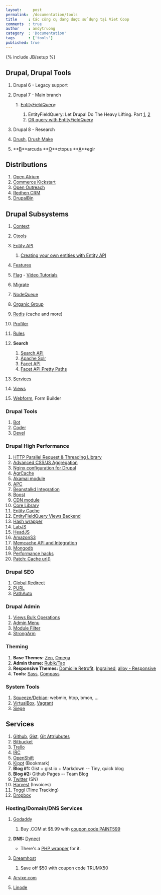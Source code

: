 ```yaml
---
layout:     post
permalink:  /documentation/tools
title     : Các công cụ đang được sử dụng tại Viet Coop
comments  : true
author    : andytruong
category  : 'Documentation'
tags      : ['tools']
published: true
---
```


{% include JB/setup %}

## Drupal, Drupal Tools

1. Drupal 6 - Legacy support
1. Drupal 7 - Main branch

    1. [EntityFieldQuery](http://goo.gl/U2llB ""):
        
        1. EntityFieldQuery: Let Drupal Do The Heavy Lifting. Part [1](http://goo.gl/mCLEQ ""), [2](http://goo.gl/9fPj2 "")
        1. [OR query with EntityFieldQuery](http://goo.gl/2Hnwl "")

1. Drupal 8 - Research
1. [Drush](http://goo.gl/9xAyG), [Drush Make](http://goo.gl/EM2fK)
1. **[B](http://goo.gl/8gj7q)**arcuda **[O](http://goo.gl/u2kjo)**ctopus **[A](http://goo.gl/zkOad)**egir

## Distributions

1. [Open Atrium](http://openatrium.com/)
1. [Commerce Kickstart](http://goo.gl/5FgwA)
1. [Open Outreach](http://drupal.org/project/openoutreach)
1. [Redhen CRM](http://drupal.org/project/redhen)
1. [DrupalBin](http://drupal.org/project/drupalbin)

## Drupal Subsystems

1. [Context](http://drupal.org/project/context)
1. [Ctools](http://drupal.org/project/ctools)
1. [Entity API](http://drupal.org/project/entity)

    1. [Creating your own entities with Entity API](http://goo.gl/jJL5k "")
    
1. [Features](http://drupal.org/project/features)
1. [Flag](http://drupal.org/project/flag) - [Video Tutorials](http://goo.gl/I3bBe "")
1. [Migrate](http://drupal.org/project/migrate)
1. [NodeQueue](http://drupal.org/project/nodequeue)
1. [Organic Group](http://drupal.org/project/og)
1. [Redis](http://drupal.org/project/redis) (cache and more)
1. [Profiler](http://drupal.org/project/profiler)
1. [Rules](http://drupal.org/project/rules)
1. **Search**

    1. [Search API](http://drupal.org/project/search_api "")
    1. [Apache Solr](http://drupal.org/project/apachesolr "")
    1. [Facet API](http://drupal.org/project/facetapi "")
    1. [Facet API Pretty Paths](http://goo.gl/HqjQ2 "")
    
1. [Services](http://drupal.org/project/services)
1. [Views](http://drupal.org/project/views)
1. [Webform](http://drupal.org/webform), Form Builder

### Drupal Tools

1. [Bot](/documentations/tools/drupal/drupal-bot)
1. [Coder](http://drupal.org/project/coder)
1. [Devel](http://drupal.org/project/devel)

### Drupal High Performance

1. [HTTP Parallel Request & Threading Library](http://drupal.org/project/httprl)
1. [Advanced CSS/JS Aggregation](http://drupal.org/project/advagg)
1. [Nginx configuration for Drupal](https://github.com/alanthing/drupal-with-nginx "")
1. [AgrCache](http://drupal.org/project/agrcache "")
1. [Akamai module](http://drupal.org/project/akamai)
1. [APC](http://drupal.org/project/apc "")
1. [Beanstalkd Integration](http://drupal.org/beanstalkd "")
1. [Boost](http://drupal.org/project/boost "")
1. [CDN module](http://drupal.org/project/cdn)
1. [Core Library](http://drupal.org/project/core_library "")
1. [Entity Cache](http://drupal.org/project/entitycache "")
1. [EntityFieldQuery Views Backend](http://drupal.org/project/efq_views "")
1. [Hash wrapper](http://drupal.org/project/hash_wrapper "")
1. [LabJS](http://drupal.org/project/labjs "")
1. [HeadJS](http://drupal.org/project/headjs "")
1. [AmazonS3](http://drupal.org/project/AmazonS3 "")
1. [Memcache API and Integration](http://drupal.org/project/memcache "")
1. [Mongodb](http://drupal.org/project/mongodb "")
1. [Performance hacks](http://drupal.org/project/performance_hacks "")
1. [Patch: Cache url()](http://drupal.org/node/1327720 "")

### Drupal SEO

1. [Global Redirect](http://drupal.org/project/globalredirect)
1. [PURL](http://drupal.org/project/purl)
1. [PathAuto](http://drupal.org/project/pathauto)

### Drupal Admin

1. [Views Bulk Operations](http://drupal.org/project/views_bulk_operations "")
1. [Admin Menu](http://drupal.org/project/admin_menu "")
1. [Module Filter](http://drupal.org/project/module_filter)
1. [StrongArm](http://drupal.org/project/strongarm)

### Theming

1. **Base Themes:** [Zen](http://drupal.org/project/zen ""), [Omega](http://drupal.org/project/omega)
1. **Admin theme:** [Rubik/Tao](http://drupal.org/project/rubik)
1. **Responsive Themes:** [Domicile Retrofit]("http://drupal.org/project/domicile_responsive"), [Ingrained](http://drupal.org/project/ingrained ""), [alloy - Responsive](http://drupal.org/project/alloy "")
1. **Tools:** [Sass](http://sass-lang.com/), [Compass](http://compass-style.org/)

### System Tools

1. [Squeeze/Debian](http://www.debian.org/): webmin, htop, bmon, …
1. [VirtualBox](https://www.virtualbox.org/), [Vagrant](http://vagrantup.com/ "")
1. [Siege](http://www.joedog.org/siege-home/ "")

## Services

1. [Github](https://github.com/), [Gist](https://gist.github.com/), [Git Attriubutes](http://goo.gl/cKVkn)
1. [Bitbucket](https://bitbucket.org/)
1. [Trello](https://gist.github.com/3a19f8ad9946a1820b70)
1. [IRC](/documentation/tools/irc)
1. [OpenShift](https://openshift.redhat.com/)
1. [Kippt](https://www.kippt.com/) (Bookmark)
1. **Blog #1:** Gist + gist.io + Markdown -- Tiny, quick blog
1. **Blog #2:** Github Pages -- Team Blog
1. [Twitter](https://twitter.com/) (SN)
1. [Harvest](http://www.getharvest.com/) (Invoices)
1. [Toggl](https://www.toggl.com/) (Time Tracking)
1. [Dropbox](http://db.tt/9Qv7wX7 "Dropbox")

### Hosting/Domain/DNS Services

1. [Godaddy](http://x.co/vietcoop "")

    1. Buy .COM at $5.99 with [coupon code PAINT599](http://x.co/vietcoop "")
    
1. **DNS:** [Dynect](https://manage.dynect.net/)

	- There's a [PHP wrapper](http://goo.gl/C5xRD "Dynect-REST-PHP") for it.
    
1. [Dreamhost](http://goo.gl/vTKFa "Dreamhost")

	1. Save off $50 with coupon code TRUMX50
    
1. [Arvixe.com](http://www.arvixe.com/4440.html "")
1. [Linode](http://goo.gl/BvErv "Linode VPS")